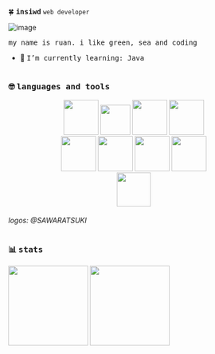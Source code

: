 🍀 **<samp>insiwd</samp>** 
`web developer`

![image](https://github.com/insiwd/insiwd/assets/109873022/9f4f9be1-fd2d-4712-86b5-5dad33f70481)  



<samp>my name is ruan. i like green, sea and coding</samp> 
- 🌱 <samp>I’m currently learning: Java </samp>

#

### 🤓 <samp>languages and tools</samp>

<div align="center">
  <img height="70px" src="https://github.com/theinsidersandrush/ServiceLogos/blob/main/Java/Java.png">
  <img height="60px" src="https://github.com/theinsidersandrush/ServiceLogos/blob/main/React/React.png">
  <img height="70px" src="https://github.com/SAWARATSUKI/KawaiiLogos/blob/main/Node.js/Node.js.png">
  <img height="70px" src="https://github.com/SAWARATSUKI/KawaiiLogos/blob/main/TypeScript/TypeScript.png"> 
  <br>
  <img height="70px" src="https://github.com/theinsidersandrush/ServiceLogos/blob/main/GitHub/GitHub.png">
  <img height="70px" src="https://github.com/theinsidersandrush/ServiceLogos/blob/main/C%23/C%23%20Purple.png">
  <img height="70px" src="https://github.com/theinsidersandrush/ServiceLogos/blob/main/Python/Python.png">
  <img height="70px" src="https://github.com/theinsidersandrush/ServiceLogos/blob/main/Vim/VIM.png">
  <br>
  <img height="68px" src="https://github.com/theinsidersandrush/ServiceLogos/blob/main/ArchLinux/ArchLinux.png">
</div>

###### logos: @SAWARATSUKI  

#

### 📊 <samp>stats</samp>

<div align="flex-start">
  <img height="160px" src="https://github-readme-stats.vercel.app/api?username=insiwd&show_icons=true&theme=tokyonight&hide_border=true"/> 
  <img height="160px" src="https://github-readme-stats.vercel.app/api/top-langs/?username=insiwd&layout=compact&theme=tokyonight&hide_border=true"/>
</div>


<!--
**insiwd/insiwd** is a ✨ _special_ ✨ repository because its `README.md` (this file) appears on your GitHub profile.

Here are some ideas to get you started:

- 🔭 I’m currently working on ...
- 🌱 I’m currently learning ...
- 👯 I’m looking to collaborate on ...
- 🤔 I’m looking for help with ...
- 💬 Ask me about ...
- 📫 How to reach me: ...
- 😄 Pronouns: ...
- ⚡ Fun fact: ...
-->
